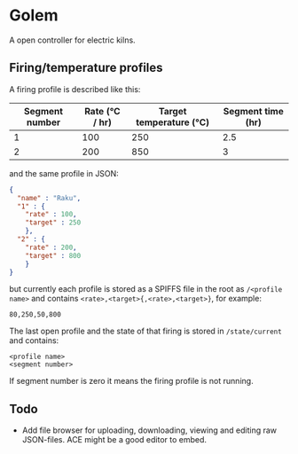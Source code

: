 # Golem
A open controller for electric kilns.

## Firing/temperature profiles
A firing profile is described like this:

Segment number | Rate (°C / hr) | Target temperature (°C) | Segment time (hr)
-------------- | -------------- | ----------------------- | -----------------
1 | 100 | 250 | 2.5
2 | 200 | 850 | 3

and the same profile in JSON:

```json
{
  "name" : "Raku",
  "1" : {
    "rate" : 100,
    "target" : 250
    },
  "2" : {
    "rate" : 200,
    "target" : 800
    }
}
```

but currently each profile is stored as a SPIFFS file in the root as ```/<profile name>``` and contains ```<rate>,<target>{,<rate>,<target>}```, for example:

```
80,250,50,800
```

The last open profile and the state of that firing is stored in ```/state/current``` and contains:

```
<profile name>
<segment number>
```

If segment number is zero it means the firing profile is not running.

## Todo
* Add file browser for uploading, downloading, viewing and editing raw JSON-files. ACE might be a good editor to embed.
